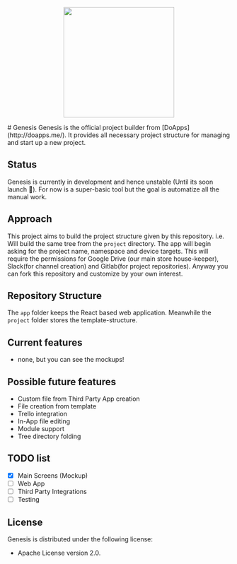<p align="center"><img src="http://www.doapps.me/images/logo-color-doapps.png" width="250px"></p>
# Genesis
Genesis is the official project builder from [DoApps](http://doapps.me/). It provides all necessary project structure for managing and start up a new project.

## Status
Genesis is currently in development and hence unstable (Until its soon launch :rocket:). For now is a super-basic tool but the goal is automatize all the manual work.

## Approach
This project aims to build the project structure given by this repository. i.e. Will build the same tree from the `project` directory.
The app will begin asking for the project name, namespace and device targets. This will require the permissions for Google Drive (our main store house-keeper), Slack(for channel creation) and Gitlab(for project repositories). Anyway you can fork this repository and customize by your own interest.

## Repository Structure
The `app` folder keeps the React based web application. Meanwhile the `project` folder stores the template-structure.

## Current features
* none, but you can see the mockups!

## Possible future features
* Custom file from Third Party App creation
* File creation from template
* Trello integration
* In-App file editing
* Module support
* Tree directory folding

## TODO list
- [x] Main Screens (Mockup)
- [ ] Web App
- [ ] Third Party Integrations
- [ ] Testing

## License
Genesis is distributed under the following license:
- Apache License version 2.0.